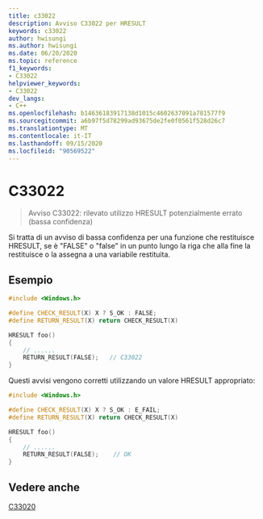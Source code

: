 ```yaml
---
title: c33022
description: Avviso C33022 per HRESULT
keywords: c33022
author: hwisungi
ms.author: hwisungi
ms.date: 06/20/2020
ms.topic: reference
f1_keywords:
- C33022
helpviewer_keywords:
- C33022
dev_langs:
- C++
ms.openlocfilehash: b14636183917138d1015c4602637091a781577f9
ms.sourcegitcommit: a6b97f5d78299ad93675de2fe0f0561f528d26c7
ms.translationtype: MT
ms.contentlocale: it-IT
ms.lasthandoff: 09/15/2020
ms.locfileid: "90569522"
---
```

# <a name="c33022"></a>C33022

> Avviso C33022: rilevato utilizzo HRESULT potenzialmente errato (bassa confidenza)

Si tratta di un avviso di bassa confidenza per una funzione che restituisce HRESULT, se è "FALSE" o "false" in un punto lungo la riga che alla fine la restituisce o la assegna a una variabile restituita.

## <a name="example"></a>Esempio

```cpp
#include <Windows.h>

#define CHECK_RESULT(X) X ? S_OK : FALSE;
#define RETURN_RESULT(X) return CHECK_RESULT(X)

HRESULT foo()
{
    // ......
    RETURN_RESULT(FALSE);   // C33022
}
```

Questi avvisi vengono corretti utilizzando un valore HRESULT appropriato:
```cpp
#include <Windows.h>

#define CHECK_RESULT(X) X ? S_OK : E_FAIL;
#define RETURN_RESULT(X) return CHECK_RESULT(X)

HRESULT foo()
{
    // ......
    RETURN_RESULT(FALSE);    // OK
}
```

## <a name="see-also"></a>Vedere anche

[C33020](/cpp/code-quality/c33020)
